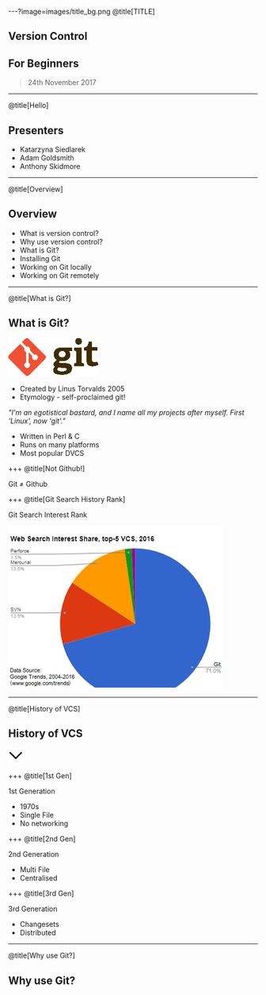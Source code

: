 ---?image=images/title_bg.png
@title[TITLE]
## Version Control
## For Beginners
> 24th November 2017

---
@title[Hello]

## Presenters

* Katarzyna Siedlarek
* Adam Goldsmith
* Anthony Skidmore

---
@title[Overview]

## Overview

* What is version control? 
* Why use version control?
* What is Git?
* Installing Git
* Working on Git locally
* Working on Git remotely

---
@title[What is Git?]

## What is Git?

![gitlogo](images/gitlogo.png)
* Created by Linus Torvalds 2005
* Etymology - self-proclaimed git!

*"I'm an egotistical bastard, and I name all my projects after myself. First 'Linux', now 'git'."*

* Written in Perl & C
* Runs on many platforms
* Most popular DVCS

+++
@title[Not Github!]

Git ≠ Github

+++
@title[Git Search History Rank]

Git Search Interest Rank

![git stats](images/git-stats.png)

---
@title[History of VCS]

## History of VCS

![Down Key](images/down.png)

+++
@title[1st Gen]

1st Generation
* 1970s
* Single File
* No networking

+++
@title[2nd Gen]

2nd Generation
* Multi File
* Centralised

+++
@title[3rd Gen]

3rd Generation
* Changesets
* Distributed

---
@title[Why use Git?]

## Why use Git?

